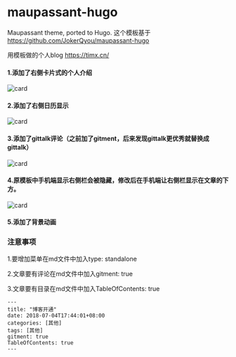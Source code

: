 # maupassant-hugo
Maupassant theme, ported to Hugo.
这个模板基于 https://github.com/JokerQyou/maupassant-hugo

用模板做的个人blog https://timx.cn/
#### 1.添加了右侧卡片式的个人介绍
![card](https://user-images.githubusercontent.com/8891076/42434621-73549158-8386-11e8-8224-9f4fec7d62b1.jpg)
#### 2.添加了右侧日历显示
![card](https://user-images.githubusercontent.com/8891076/42434626-7797fb24-8386-11e8-9e03-51705ed818d7.jpg)
#### 3.添加了gittalk评论（之前加了gitment，后来发现gittalk更优秀就替换成gittalk）
![card](https://user-images.githubusercontent.com/8891076/42434624-75d5b1b4-8386-11e8-89ab-99ea0f8ff111.jpg)
#### 4.原模板中手机端显示右侧栏会被隐藏，修改后在手机端让右侧栏显示在文章的下方。
![card](https://user-images.githubusercontent.com/8891076/42434972-a90ba010-8387-11e8-8c0f-6d0db19f5f58.jpg)
#### 5.添加了背景动画


### 注意事项

1.要增加菜单在md文件中加入type: standalone

2.文章要有评论在md文件中加入gitment: true

3.文章要有目录在md文件中加入TableOfContents: true

```
---
title: "博客开通"
date: 2018-07-04T17:44:01+08:00
categories: [其他]
tags: [其他]
gitment: true
TableOfContents: true
---
```